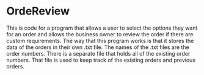 # OrdeReview
This is code for a program that allows a user to select the options they want for an order and allows the business owner to review the order if there are custom requirements.
The way that this program works is that it stores the data of the orders in their own .txt file. The names of the .txt files are the order numbers. There is a separate file that holds all of the existing order numbers. That file is used to keep track of the existing orders and previous orders.
